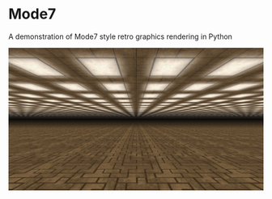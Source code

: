 # Mode7
A demonstration of Mode7 style retro graphics rendering in Python

![screenshot1](screenshot1.png)
